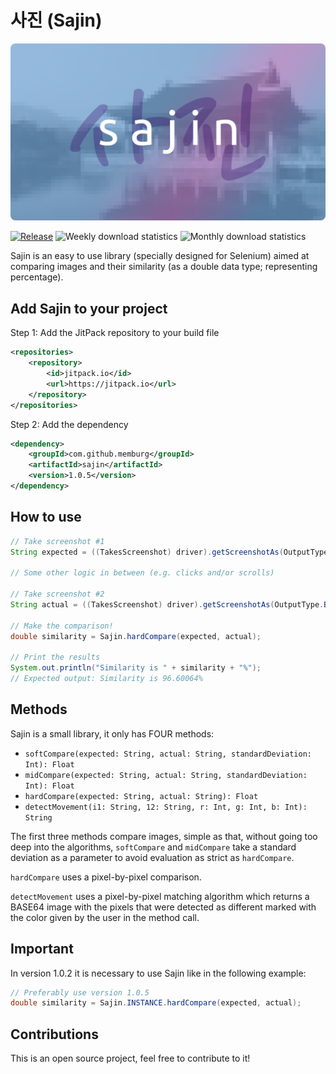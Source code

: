 # 사진 (Sajin)

![](./sajin.png)

[![Release](https://jitpack.io/v/memburg/sajin.svg)](https://jitpack.io/#memburg/sajin)
![Weekly download statistics](https://jitpack.io/v/memburg/sajin/week.svg)
![Monthly download statistics](https://jitpack.io/v/memburg/sajin/month.svg)

Sajin is an easy to use library (specially designed for Selenium) aimed at comparing images and their similarity (as a double data type; representing percentage).

## Add Sajin to your project

Step 1: Add the JitPack repository to your build file

```xml
<repositories>
    <repository>
        <id>jitpack.io</id>
        <url>https://jitpack.io</url>
    </repository>
</repositories>
```

Step 2: Add the dependency

```xml
<dependency>
    <groupId>com.github.memburg</groupId>
    <artifactId>sajin</artifactId>
    <version>1.0.5</version>
</dependency>
```

## How to use

```java
// Take screenshot #1
String expected = ((TakesScreenshot) driver).getScreenshotAs(OutputType.BASE64);

// Some other logic in between (e.g. clicks and/or scrolls)

// Take screenshot #2
String actual = ((TakesScreenshot) driver).getScreenshotAs(OutputType.BASE64);

// Make the comparison!
double similarity = Sajin.hardCompare(expected, actual);

// Print the results
System.out.println("Similarity is " + similarity + "%");
// Expected output: Similarity is 96.60064%
```

## Methods

Sajin is a small library, it only has FOUR methods:

- `softCompare(expected: String, actual: String, standardDeviation: Int): Float`
- `midCompare(expected: String, actual: String, standardDeviation: Int): Float`
- `hardCompare(expected: String, actual: String): Float`
- `detectMovement(i1: String, 12: String, r: Int, g: Int, b: Int): String`

The first three methods compare images, simple as that, without going too deep into the algorithms, `softCompare` and `midCompare` take a standard deviation as a parameter to avoid evaluation as strict as `hardCompare`.

`hardCompare` uses a pixel-by-pixel comparison.

`detectMovement` uses a pixel-by-pixel matching algorithm which returns a BASE64 image with the pixels that were detected as different marked with the color given by the user in the method call.

## Important

In version 1.0.2 it is necessary to use Sajin like in the following example:

```java
// Preferably use version 1.0.5
double similarity = Sajin.INSTANCE.hardCompare(expected, actual);
```

## Contributions

This is an open source project, feel free to contribute to it!
